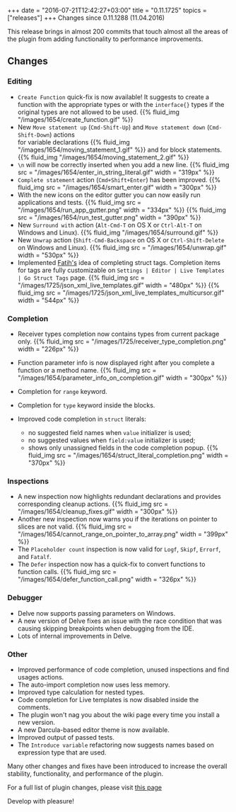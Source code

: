 +++
date = "2016-07-21T12:42:27+03:00"
title = "0.11.1725"
topics = ["releases"]
+++
Changes since 0.11.1288 (11.04.2016)

This release brings in almost 200 commits that touch almost all the areas of the plugin from adding
functionality to performance improvements.

<!--more-->

## Changes

### Editing

- `Create Function` quick-fix is now available! It suggests to create a function
with the appropriate types or with the `interface{}` types if the original types are not allowed to be used.
{{% fluid_img "/images/1654/create_function.gif" %}}
- New `Move statement up` (`Cmd-Shift-Up`) and `Move statement down` (`Cmd-Shift-Down`) actions
<br/>for variable declarations
{{% fluid_img "/images/1654/moving_statement_1.gif" %}}
and for block statements.
{{% fluid_img "/images/1654/moving_statement_2.gif" %}}
-  `\n` will now be correctly inserted when you add a new line.
{{% fluid_img src = "/images/1654/enter_in_string_literal.gif" width = "319px" %}}
- `Complete statement` action (`Cmd+Shift+Enter`) has been improved.
{{% fluid_img src = "/images/1654/smart_enter.gif" width = "300px" %}}
- With the new icons on the editor gutter you can now easily run applications and tests.
{{% fluid_img src = "/images/1654/run_app_gutter.png" width = "334px" %}}
{{% fluid_img src = "/images/1654/run_test_gutter.png" width = "390px" %}}
- New `Surround with` action (`Alt-Cmd-T` on OS X or `Ctrl-Alt-T` on Windows and Linux).
{{% fluid_img "/images/1654/surround.gif" %}}
- New `Unwrap` action (`Shift-Cmd-Backspace` on OS X or `Ctrl-Shift-Delete` on Windows and Linux).
{{% fluid_img src = "/images/1654/unwrap.gif" width = "530px" %}}
- Implemented [Fatih's](https://github.com/fatih) idea of completing struct tags. 
Completion items for tags are fully customizable on `Settings | Editor | Live Templates | Go Struct Tags` page.
{{% fluid_img src = "/images/1725/json_xml_live_templates.gif" width = "480px" %}}
{{% fluid_img src = "/images/1725/json_xml_live_templates_multicursor.gif" width = "544px" %}}

### Completion

- Receiver types completion now contains types from current package only.
{{% fluid_img src = "/images/1725/receiver_type_completion.png" width = "226px" %}}
- Function parameter info is now displayed right after you complete a function or a method name.
{{% fluid_img src = "/images/1654/parameter_info_on_completion.gif" width = "300px" %}}
- Completion for `range` keyword.
- Completion for `type` keyword inside the blocks.

- Improved code completion in `struct` literals:
  - no suggested field names when `value` initializer is used;
  - no suggested values when `field:value` initializer is used;
  - shows only unassigned fields in the code completion popup.
{{% fluid_img src = "/images/1654/struct_literal_completion.png" width = "370px" %}}

### Inspections

- A new inspection now highlights redundant declarations and provides corresponding cleanup actions.
{{% fluid_img src = "/images/1654/cleanup_fixes.gif" width = "300px" %}}
- Another new inspection now warns you if the iterations on pointer to slices are not valid.
{{% fluid_img src = "/images/1654/cannot_range_on_pointer_to_array.png" width = "399px" %}}
- The `Placeholder count` inspection is now valid for `Logf`, `Skipf`, `Errorf`, and `Fatalf`.
- The `Defer` inspection now has a quick-fix to convert functions to function calls.
{{% fluid_img src = "/images/1654/defer_function_call.png" width = "326px" %}}

### Debugger

- Delve now supports passing parameters on Windows.
- A new version of Delve fixes an issue with the race condition that was causing skipping breakpoints when debugging from the IDE.
- Lots of internal improvements in Delve.

### Other

- Improved performance of code completion, unused inspections and find usages actions.
- The auto-import completion now uses less memory.
- Improved type calculation for nested types.
- Code completion for Live templates is now disabled inside the comments.
- The plugin won't nag you about the wiki page every time you install a new version.
- A new Darcula-based editor theme is now available.
- Improved output of passed tests.
- The `Introduce variable` refactoring now suggests names based on expression type that are used.

Many other changes and fixes have been introduced to increase the overall stability, functionality, and performance of the plugin.

For a full list of plugin changes, please visit [this page](https://github.com/go-lang-plugin-org/go-lang-idea-plugin/compare/2c63b95...16d7e44)

Develop with pleasure!